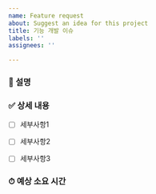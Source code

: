 ```yaml
---
name: Feature request
about: Suggest an idea for this project
title: 기능 개발 이슈
labels: ''
assignees: ''

---
```


<!--
✅ 이슈 제목 : 작업코드 - 개발 기능
     ☑ USER_00x : 회원
     ☑ BOARD_00x : 게시판
     ☑ LIKE_00x : 좋아요
     ☑ COMMENT_00x : 댓글
     ☑ MARKET_00X : 중고마켓
     ☑ PROJECT_00x : 프로젝트 게시판
     ☑ RESERVE_00x : 스터디 자리예약
     ☑ MYPAGE_00x : 마이페이지
     ☑ ADMIN_00x : 관리자
 
ex) USER_001 - 일반 회원가입
-->

### 📌 설명
<!-- 진행할 작업에 대한 설명 작성 -->


### ✅ 상세 내용
<!-- 해당 작업을 위한 하위 태스크 작성 -->
- [ ] 세부사항1
- [ ] 세부사항2
- [ ] 세부사항3


### ⏱ 예상 소요 시간
